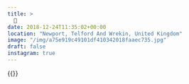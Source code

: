 ```yaml
---
title: >
  🥀
date: 2018-12-24T11:35:02+00:00
location: "Newport, Telford And Wrekin, United Kingdom"
image: "/img/a75e919c49101df410342018faaec735.jpg"
draft: false
instagram: true
---
```


{{<photo src="/img/a75e919c49101df410342018faaec735.jpg">}}
